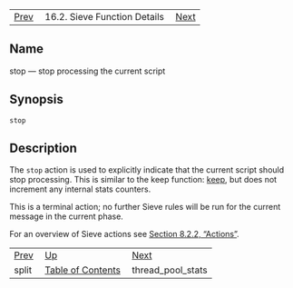 |     |     |     |
| --- | --- | --- |
| [Prev](sieve.ref.split)  | 16.2. Sieve Function Details |  [Next](sieve.ref.thread_pool_stats) |

<a name="sieve.ref.stop"></a>
## Name

stop — stop processing the current script

## Synopsis

`stop`

<a name="idp31284560"></a>
## Description

The `stop` action is used to explicitly indicate that the current script should stop processing. This is similar to the keep function: [keep](sieve.ref.keep "keep"), but does not increment any internal stats counters.

This is a terminal action; no further Sieve rules will be run for the current message in the current phase.

For an overview of Sieve actions see [Section 8.2.2, “Actions”](sieve.syntax.basic#sieve.syntax.basic.actions "8.2.2. Actions").


|     |     |     |
| --- | --- | --- |
| [Prev](sieve.ref.split)  | [Up](sieve.ref.files) |  [Next](sieve.ref.thread_pool_stats) |
| split  | [Table of Contents](index) |  thread_pool_stats |
